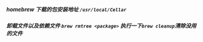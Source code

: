 ##### homebrew 下载的包安装地址   `/usr/local/Cellar`
##### 卸载文件以及依赖文件  `brew rmtree <package>` 执行一下`brew cleanup`清除没用的文件
##### 